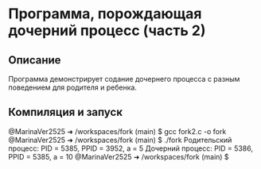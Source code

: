 # Программа, порождающая дочерний процесс (часть 2)

## Описание
Программа демонстрирует содание дочернего процесса с разным поведением для родителя и ребенка.

## Компиляция и запуск
@MarinaVer2525 ➜ /workspaces/fork (main) $ gcc fork2.c -o fork
@MarinaVer2525 ➜ /workspaces/fork (main) $ ./fork
Родительский процесс: PID = 5385, PPID = 3952, a = 5
Дочерний процесс: PID = 5386, PPID = 5385, a = 10
@MarinaVer2525 ➜ /workspaces/fork (main) $ 
